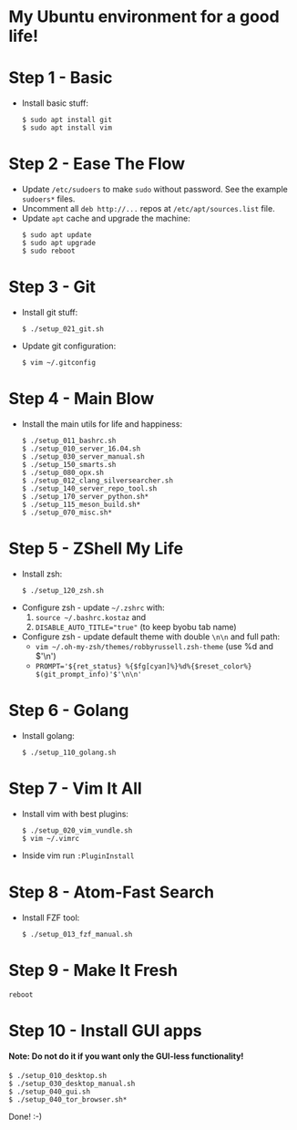 My Ubuntu environment for a good life!
======================================

Step 1 - Basic
==============
- Install basic stuff:
  ```
  $ sudo apt install git
  $ sudo apt install vim
  ```

Step 2 - Ease The Flow
======================
- Update `/etc/sudoers` to make `sudo` without password.
  See the example `sudoers*` files.
- Uncomment all `deb http://...` repos at `/etc/apt/sources.list` file.
- Update `apt` cache and upgrade the machine:
  ```
  $ sudo apt update
  $ sudo apt upgrade
  $ sudo reboot
  ```

Step 3 - Git
============
- Install git stuff:
  ```
  $ ./setup_021_git.sh
  ```
- Update git configuration:
  ```
  $ vim ~/.gitconfig
  ```

Step 4 - Main Blow
==================
- Install the main utils for life and happiness:
  ```
  $ ./setup_011_bashrc.sh
  $ ./setup_010_server_16.04.sh
  $ ./setup_030_server_manual.sh
  $ ./setup_150_smarts.sh
  $ ./setup_080_opx.sh
  $ ./setup_012_clang_silversearcher.sh
  $ ./setup_140_server_repo_tool.sh
  $ ./setup_170_server_python.sh*
  $ ./setup_115_meson_build.sh*
  $ ./setup_070_misc.sh*
  ```

Step 5 - ZShell My Life
=======================
- Install zsh:
  ```
  $ ./setup_120_zsh.sh
  ```
- Configure zsh - update `~/.zshrc` with:
  1) `source ~/.bashrc.kostaz` and
  2) `DISABLE_AUTO_TITLE="true"` (to keep byobu tab name)
- Configure zsh - update default theme with double `\n\n` and full path:
  - `vim ~/.oh-my-zsh/themes/robbyrussell.zsh-theme` (use %d and $'\n')
  - `PROMPT='${ret_status} %{$fg[cyan]%}%d%{$reset_color%} $(git_prompt_info)'$'\n\n'`

Step 6 - Golang
===============
- Install golang:
  ```
  $ ./setup_110_golang.sh
  ```

Step 7 - Vim It All
===================
- Install vim with best plugins:
  ```
  $ ./setup_020_vim_vundle.sh
  $ vim ~/.vimrc
  ```
- Inside vim run `:PluginInstall`

Step 8 - Atom-Fast Search
=========================
- Install FZF tool:
  ```
  $ ./setup_013_fzf_manual.sh
  ```

Step 9 - Make It Fresh
======================
`reboot`


Step 10 - Install GUI apps
==========================
#### Note: Do **not** do it if you want only the GUI-less functionality!
  ```
  $ ./setup_010_desktop.sh
  $ ./setup_030_desktop_manual.sh
  $ ./setup_040_gui.sh
  $ ./setup_040_tor_browser.sh*
  ```

Done! :-)
